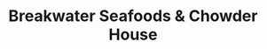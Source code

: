 ---
title: "Breakwater Seafoods & Chowder House"
url: /aberdeen/breakwater-seafoods-and-chowder-house/
shop: seafood
---